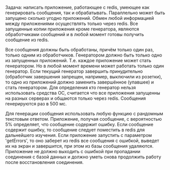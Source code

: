 Задача:
 написать приложение, работающее с redis, умеющее как генерировать сообщения, так и
обрабатывать. Параллельно может быть запущено сколько угодно приложений.
Обмен любой информацией между приложениями осуществлять только через redis.
Все запущенные копии приложения кроме генератора, являются обработчиками сообщений и в
любой момент готовы получить сообщение из redis.

Все сообщения должны быть обработаны, причём только один раз, только одним из обработчиков.
Генератором должно быть только одно из запущенных приложений. Т.е. каждое приложение может
стать генератором. Но в любой момент времени может работать только один генератор.
Если текущий генератор завершить принудительно (обработчик завершения запрещен, например,
выключили из розетки), то одно из приложений должно заменить завершённое (упавшее) и стать
генератором. Для определения кто генератор нельзя использовать средства ОС, считается что все
приложения запущенны на разных серверах и общаются только через redis.
Сообщения генерируются раз в 500 мс.

Для генерации сообщения использовать любую функцию с рандомным текстовым ответом.
Приложение, получая сообщение, с вероятностью 5% определяет, что сообщение содержит
ошибку.
Если сообщение содержит ошибку, то сообщение следует поместить в redis для дальнейшего
изучения.
Если приложение запустить с параметром 'getErrors', то оно заберет из redis все сообщения с
ошибкой, выведет их на экран и завершится, при этом из базы сообщения удаляются.
Приложение не должно выходить с ошибкой при пропадании соединения с базой данных
и должно уметь снова продолжить работу после восстановления соединения.